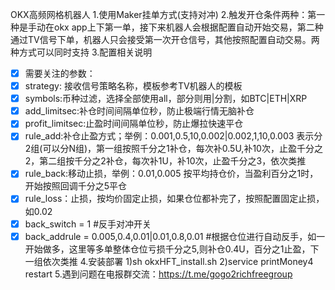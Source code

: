 OKX高频网格机器人
1.使用Maker挂单方式(支持对冲)
2.触发开仓条件两种：第一种是手动在okx app上下第一单，接下来机器人会根据配置自动开始交易，第二种通过TV信号下单，机器人只会接受第一次开仓信号，其他按照配置自动交易。两种方式可以同时支持
3.配置相关说明
- [x] 需要关注的参数：
- [x] strategy: 接收信号策略名称，模板参考TV机器人的模板
- [x] symbols:币种过滤，选择全部使用all，部分则用|分割，如BTC|ETH|XRP
- [x] add_limitsec:补仓时间间隔单位秒，防止极端行情无脑补仓
- [x] profit_limitsec:止盈时间间隔单位秒，防止爆拉快速平仓
- [x] rule_add:补仓止盈方式；举例：0.001,0.5,10,0.002|0.002,1,10,0.003 表示分2组(可以分N组)，第一组按照千分之1补仓，每次补0.5U,补10次，止盈千分之2，第二组按千分之2补仓，每次补1U，补10次，止盈千分之3，依次类推
- [x] rule_back:移动止损，举例：0.01,0.005 按平均持仓价，当盈利百分之1时，开始按照回调千分之5平仓
- [x] rule_loss：止损，按均价固定止损，如果仓位都补完了，按照配置固定止损，如0.02
- [x] back_switch = 1 #反手对冲开关
- [x] back_addrule = 0.005,0.4,0.01|0.01,0.8,0.01 #根据仓位进行自动反手，如一开始做多，这里等多单整体仓位亏损千分之5,则补仓0.4U，百分之1止盈，下一组依次类推
4.安装部署
1)sh okxHFT_install.sh
2)service printMoney4 restart
5.遇到问题在电报群交流：https://t.me/gogo2richfreegroup
